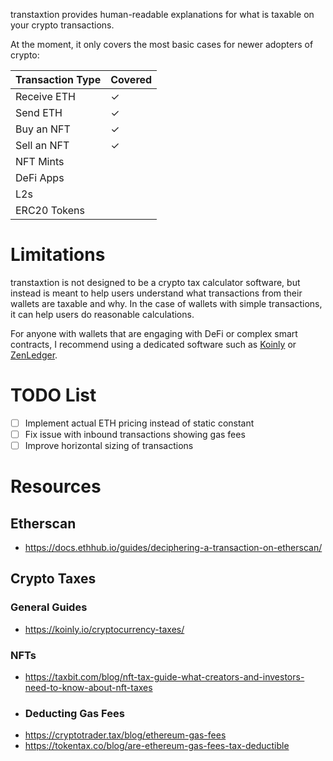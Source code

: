 transtaxtion provides human-readable explanations for what is taxable on your crypto transactions.

At the moment, it only covers the most basic cases for newer adopters of crypto:

| Transaction Type | Covered |
| ---------------- | ------- |
| Receive ETH      | &check; |
| Send ETH         | &check; |
| Buy an NFT       | &check; |
| Sell an NFT      | &check; |
| NFT Mints        |         |
| DeFi Apps        |         |
| L2s              |         |
| ERC20 Tokens     |         |

# Limitations

transtaxtion is not designed to be a crypto tax calculator software, but instead is meant to help users understand what transactions from their wallets are taxable and why. In the case of wallets with simple transactions, it can help users do reasonable calculations.

For anyone with wallets that are engaging with DeFi or complex smart contracts, I recommend using a dedicated software such as [Koinly](https://koinly.io/) or [ZenLedger](https://www.zenledger.io/).

# TODO List

- [ ] Implement actual ETH pricing instead of static constant
- [ ] Fix issue with inbound transactions showing gas fees
- [ ] Improve horizontal sizing of transactions

# Resources

## Etherscan

- https://docs.ethhub.io/guides/deciphering-a-transaction-on-etherscan/

## Crypto Taxes

### General Guides

- https://koinly.io/cryptocurrency-taxes/

### NFTs

- https://taxbit.com/blog/nft-tax-guide-what-creators-and-investors-need-to-know-about-nft-taxes

* ### Deducting Gas Fees

- https://cryptotrader.tax/blog/ethereum-gas-fees
- https://tokentax.co/blog/are-ethereum-gas-fees-tax-deductible
